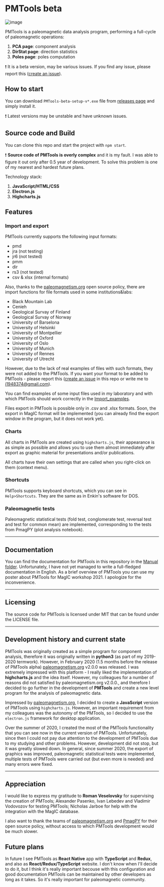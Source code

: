 # PMTools beta  

![image](https://user-images.githubusercontent.com/49840874/140029548-2db9bc4a-d16a-4b08-a336-fd1c06f22d50.png)

PMTools is a paleomagnetic data analysis program, performing a full-cycle of paleomagnetic operations: 
1. **PCA page**: component analysis
2. **DirStat page**: direction statistics
3. **Poles page**: poles computation
 
:exclamation: It is a beta version, may be various issues. If you find any issue, please report this ([create an issue](https://github.com/I194/PMTools/issues)).

How to start
---
You can download `PMTools-beta-setup-v*.exe` file from [releases page](https://github.com/I194/PMTools/releases) and simply install it.

:exclamation: Latest versions may be unstable and have unknown issues.

Source code and Build
---
You can clone this repo and start the project with `npm start`.

:exclamation: **Source code of PMTools is overly complex** and it is my fault. I was able to figure it out only after 0.5 year of development. To solve this problem is one of my nearest and hardest future plans. 

Technology stack:
1. **JavaScript/HTML/CSS**
2. **Electron.js**
3. **Highcharts.js**

## Features

### Import and export

PMTools currently supports the following input formats: 
* pmd 
* jra (not testing) 
* jr6 (not tested) 
* pmm 
* dir 
* rs3 (not tested) 
* csv & xlsx (internal formats)

Also, thanks to the [paleomagnetism.org](https://paleomagnetism.org/) open source policy, there are import functions for file formats used in some institutions&labs:
* Black Mountain Lab
* Cenieh
* Geological Survay of Finland
* Geological Survay of Norway
* University of Barselona
* University of Helsinki
* University of Montpellier
* University of Oxford
* University of Oslo
* University of Munich
* University of Rennes
* University of Utrecht

However, due to the lack of real examples of files with such formats, they were not added to the PMTools. If you want your format to be added to PMTools - please report this ([create an issue](https://github.com/I194/PMTools/issues) in this repo or write me to i1948374@gmail.com).
 
You can find examples of some input files used in my laboratory and with which PMTools should work correctly  in the [Import_examples](https://github.com/I194/PMTools/tree/main/Import_examples).

Files export in PMTools is possible only in .csv and .xlsx formats. Soon, the export in MagIC format will be implemented (you can already find the export window in the program, but it does not work yet).

### Charts

All charts in PMTools are created using ```highcharts.js```, their appearance is as simple as possible and allows you to use them almost immediately after export as graphic material for presentations and/or publications. 

All charts have their own settings that are called when you right-click on them (context menu).

### Shortcuts

PMTools supports keyboard shortcuts, which you can see in `Help>Shortcuts`. They are the same as in Enkin's software for DOS.

### Paleomagnetic tests

Paleomagnetic statistical tests (fold test, conglomerate test, reversal test and test for common mean) are implemented, corresponding to the tests from PmagPY (plot analysis notebook).

---
## Documentation

You can find the documentation for PMTools in this repository in the [Manual folder](https://github.com/I194/PMTools/tree/main/Manual). Unfortunately, I have not yet managed to write a full-fledged documentation in English. As a brief overview of PMTools you can use my poster about PMTools for MagIC workshop 2021. I apologize for the inconvenience.

---
## Licensing

The source code for PMTools is licensed under MIT that can be found under the LICENSE file.

---
## Development history and current state

PMTools was originally created as a simple program for component analysis, therefore it was originally written in **python3** (as part of my 2019-2020 termwork). However, in February 2020 (1.5 months before the release of PMTools alpha) [paleomagnetism.org](https://paleomagnetism.org/) v2.0.0 was released. I was extremely impressed with this platform - I really liked the implementation of **highcharts.js** and the idea itself. However, my colleagues for a number of reasons did not satisfied by paleomagnetism.org v2.0.0., and therefore I decided to go further in the development of **PMTools** and create a new level program for the analysis of paleomagnetic data.

Impressed by [paleomagnetism.org](https://paleomagnetism.org/), I decided to create a **JavaScript** version of PMTools using ```highcharts.js```. However, an important requirement from my colleagues was the autonomy of the PMTools, so I decided to use the ```electron.js``` framework for desktop application.

Over the summer of 2020, I created the most of the PMTools functionality that you can see now in the current version of PMTools. Unfortunately, since then I could not pay due attention to the development of PMTools due to my studying and other problems. However, development did not stop, but it was greatly slowed down. In general, since summer 2020, the export of graphics was improved, paleomagnetic statistical tests were implemented, multiple tests of PMTools were carried out (but even more is needed) and many errors were fixed.

---

## Appreciation 

I would like to express my gratitude to **Roman Veselovsky** for supervising the creation of PMTools; Alexander Pasenko, Ivan Lebedev and Vladimir Vodovozov for testing PMTools; 
Nicholas Jarboe for help with the integration with the MagIC database.

I also want to thank the teams of [paleomagnetism.org](https://paleomagnetism.org/) and [PmagPY](https://github.com/PmagPy/PmagPy) for their open source policy, without access to which PMTools development would be much slower.

Future plans
---

In future I see PMTools as **React Native** app with **TypeScript** and **Redux**, and also as **React/Redux/TypeScript** website. I don't know when I'll decide to do it, but I think it's really important becouse with this configuration and good documentation PMTools can be maintained by other developers as long as it takes. So it's really important for paleomagnetic community.

